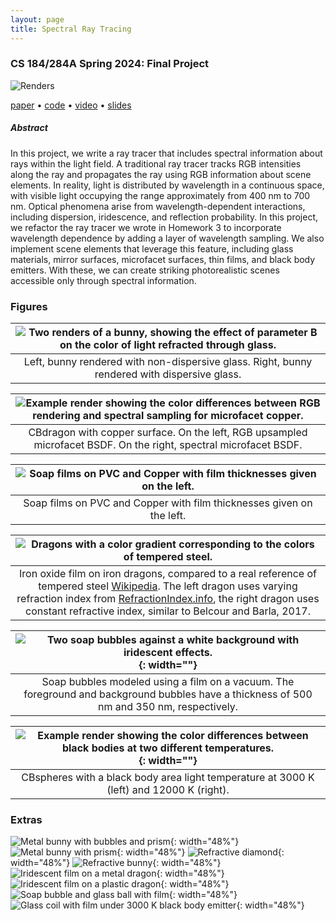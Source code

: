 ```yaml
---
layout: page
title: Spectral Ray Tracing
---
```

### CS 184/284A Spring 2024: Final Project

![Renders](/assets/spectral/images/final_renders.png)

[paper](/assets/spectral/Spectral_Raytracing.pdf) • [code]() • [video](https://drive.google.com/file/d/1meLuPLVo5v9Gnn34_T2BAYmhlZy5Fjbu/view?usp=sharing) • [slides]()

##### Abstract
In this project, we write a ray tracer that includes spectral information about rays within the light field. A traditional ray tracer tracks RGB intensities along the ray and propagates the ray using RGB information about scene elements. In reality, light is distributed by wavelength in a continuous space, with visible light occupying the range approximately from 400 nm to 700 nm. Optical phenomena arise from wavelength-dependent interactions, including dispersion, iridescence, and reflection probability. In this project, we refactor the ray tracer we wrote in Homework 3 to incorporate wavelength dependence by adding a layer of wavelength sampling. We also implement scene elements that leverage this feature, including glass materials, mirror surfaces, microfacet surfaces, thin films, and black body emitters. With these, we can create striking photorealistic scenes accessible only through spectral information.

### Figures

| ![Two renders of a bunny, showing the effect of parameter B on the color of light refracted through glass.](/assets/spectral/images/bunny_compare.png) |
|:--:|
| Left, bunny rendered with non-dispersive glass. Right, bunny rendered with dispersive glass. |

| ![Example render showing the color differences between RGB rendering and spectral sampling for microfacet copper.](/assets/spectral/images/copper_dragon_compare.png) |
|:--:|
| CBdragon with copper surface. On the left, RGB upsampled microfacet BSDF. On the right, spectral microfacet BSDF. |

| ![Soap films on PVC and Copper with film thicknesses given on the left.](/assets/spectral/images/dragon_irid_pvc-cu.png) |
|:--:|
| Soap films on PVC and Copper with film thicknesses given on the left. |

| ![Dragons with a color gradient corresponding to the colors of tempered steel.](/assets/spectral/images/dragon_tempered.png) |
|:--:|
| Iron oxide film on iron dragons, compared to a real reference of tempered steel [Wikipedia](https://en.wikipedia.org/wiki/Tempering_(metallurgy)). The left dragon uses varying refraction index from [RefractionIndex.info](https://refractiveindex.info/?shelf=main&book=Fe2O3), the right dragon uses constant refractive index, similar to Belcour and Barla, 2017.|

| ![Two soap bubbles against a white background with iridescent effects.](/assets/spectral/images/soap2_512.png){: width=""} |
|:--:|
| Soap bubbles modeled using a film on a vacuum. The foreground and background bubbles have a thickness of 500 nm and 350 nm, respectively. |

| ![Example render showing the color differences between black bodies at two different temperatures.](/assets/spectral/images/blackbody_compare.png){: width=""} |
|:--:|
| CBspheres with a black body area light temperature at 3000 K (left) and 12000 K (right). |

### Extras

![Metal bunny with bubbles and prism](/assets/spectral/images/prism_rab2.png){: width="48%"}
![Metal bunny with prism](/assets/spectral/images/prism_rab_2048.png){: width="48%"}
![Refractive diamond](/assets/spectral/images/diamond_cauchy_2048.png){: width="48%"}
![Refractive bunny](/assets/spectral/images/bunny_cauchy_1024.png){: width="48%"}
![Iridescent film on a metal dragon](/assets/spectral/images/dragon_thin750_water_128.png){: width="48%"}
![Iridescent film on a plastic dragon](/assets/spectral/images/dragon_cthin500_waterpvc.png){: width="48%"}
![Soap bubble and glass ball with film](/assets/spectral/images/soap_glass_1024.png){: width="48%"}
![Glass coil with film under 3000 K black body emitter](/assets/spectral/images/coil_thin550_glass_512.png){: width="48%"}

